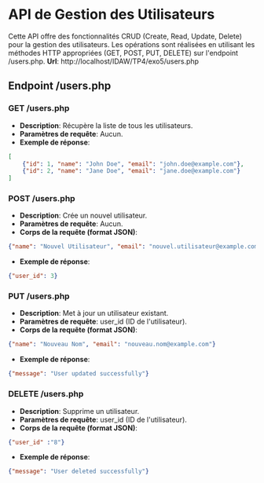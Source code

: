 # API de Gestion des Utilisateurs
Cette API offre des fonctionnalités CRUD (Create, Read, Update, Delete) pour la gestion des utilisateurs. Les opérations sont réalisées en utilisant les méthodes HTTP appropriées (GET, POST, PUT, DELETE) sur l'endpoint /users.php.
**Url**: http://localhost/IDAW/TP4/exo5/users.php

## Endpoint /users.php

### GET /users.php
- **Description**: Récupère la liste de tous les utilisateurs.
- **Paramètres de requête**: Aucun.
- **Exemple de réponse**:
```JSON
[
    {"id": 1, "name": "John Doe", "email": "john.doe@example.com"},
    {"id": 2, "name": "Jane Doe", "email": "jane.doe@example.com"}
]
```

### POST /users.php
- **Description**: Crée un nouvel utilisateur.
- **Paramètres de requête**: Aucun.
- **Corps de la requête (format JSON)**:
```JSON
{"name": "Nouvel Utilisateur", "email": "nouvel.utilisateur@example.com"}
```

- **Exemple de réponse**:
```JSON
{"user_id": 3}
```

### PUT /users.php
- **Description**: Met à jour un utilisateur existant.
- **Paramètres de requête**: user_id (ID de l'utilisateur).
- **Corps de la requête (format JSON)**:
```JSON
{"name": "Nouveau Nom", "email": "nouveau.nom@example.com"}
```

- **Exemple de réponse**:
```JSON
{"message": "User updated successfully"}
```

### DELETE /users.php
- **Description**: Supprime un utilisateur.
- **Paramètres de requête**: user_id (ID de l'utilisateur).
- **Corps de la requête (format JSON)**:
```JSON
{"user_id" :"8"}
```

- **Exemple de réponse**:
```JSON
{"message": "User deleted successfully"}
```